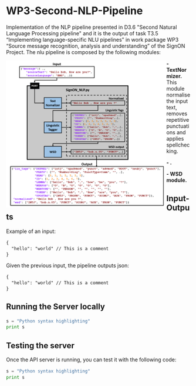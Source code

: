 # WP3-Second-NLP-Pipeline

Implementation of the NLP pipeline presented in D3.6 "Second Natural Language Processing pipeline" and it is the output of task T3.5 “Implementing language-specific NLU pipelines” in work package WP3 “Source message recognition, analysis and understanding” of the SignON Project. The nlu pipeline is composed by the following modules:

<img align="left" height="400" src="block_diagram.png">


**- TextNormizer.** This module normalise the input text, removes repetitive punctuations and applies spellchecking.

**- .**

**- WSD module.**

## Input-Outputs


Example of an input:
```
{
  "hello": "world" // This is a comment
}
```

Given the previous input, the pipeline outputs json:
```
{
  "hello": "world" // This is a comment
}
```

## Running the Server locally

```python
s = "Python syntax highlighting"
print s
```



## Testing the server
Once the API server is running, you can test it with the following code:

```python
s = "Python syntax highlighting"
print s
```





